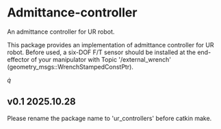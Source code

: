 # Admittance-controller
An admittance controller for UR robot.

This package provides an implementation of admittance controller for UR robot.
Before used, a six-DOF F/T sensor should be installed at the end-effector of 
your manipulator with Topic '/external_wrench' (geometry_msgs::WrenchStampedConstPtr).

$\dot q$


## v0.1 2025.10.28
Please rename the package name to 'ur_controllers' before catkin make. 

